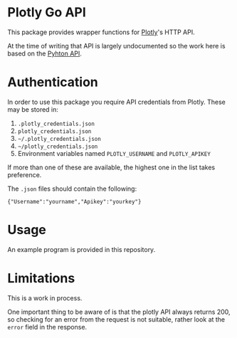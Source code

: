 Plotly Go API
=

This package provides wrapper functions for [Plotly](https://plot/ly)'s HTTP API.

At the time of writing that API is largely undocumented so the work here is based on
the [Pyhton API](https://github.com/plotly/python-api).

Authentication
==

In order to use this package you require API credentials from Plotly. These may
be stored in:
1. `.plotly_credentials.json`
2. `plotly_credentials.json`
3. `~/.plotly_credentials.json`
4. `~/plotly_credentials.json`
5. Environment variables named `PLOTLY_USERNAME` and `PLOTLY_APIKEY`

If more than one of these are available, the highest one in the list takes preference.

The `.json` files should contain the following:

    {"Username":"yourname","Apikey":"yourkey"}


Usage
==

An example program is provided in this repository.

Limitations
==

This is a work in process.

One important thing to be aware of is that the plotly API always returns 200,
so checking for an error from the request is not suitable, rather look at the
`error` field in the response.

